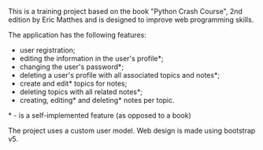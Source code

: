 This is a training project based on the book "Python Crash Course", 2nd edition
by Eric Matthes and is designed to improve web programming skills.

The application has the following features:
- user registration;
- editing the information in the user's profile*;
- changing the user's password*;
- deleting a user's profile with all associated topics and notes*;
- create and edit* topics for notes;
- deleting topics with all related notes*;
- creating, editing* and deleting* notes per topic.

\* - is a self-implemented feature (as opposed to a book)

The project uses a custom user model.
Web design is made using bootstrap v5.
